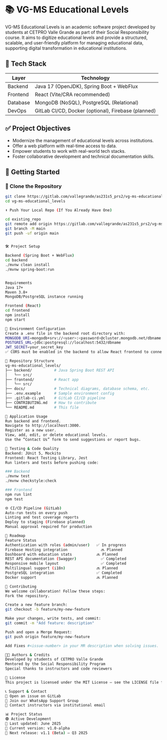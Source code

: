 # 📚 VG-MS Educational Levels

VG-MS Educational Levels is an academic software project developed by students at CETPRO Valle Grande as part of their Social Responsibility course. It aims to digitize educational levels and provide a structured, scalable, and user-friendly platform for managing educational data, supporting digital transformation in educational institutions.

## 🔧 Tech Stack
| Layer     | Technology                          |
|-----------|-------------------------------------|
| Backend   | Java 17 (OpenJDK), Spring Boot + WebFlux |
| Frontend  | React (Vite/CRA recommended)        |
| Database  | MongoDB (NoSQL), PostgreSQL (Relational) |
| DevOps    | GitLab CI/CD, Docker (optional), Firebase (planned) |

## ✅ Project Objectives
- Modernize the management of educational levels across institutions.
- Offer a web platform with real-time access to data.
- Empower students to work with real-world tech stacks.
- Foster collaborative development and technical documentation skills.

## 🚀 Getting Started

### 🔁 Clone the Repository
```bash
git clone https://gitlab.com/vallegrande/as231s5_prs2/vg-ms-educational_levels.git
cd vg-ms-educational_levels

⬆️ Push Your Local Repo (If You Already Have One)

cd existing_repo
git remote add origin https://gitlab.com/vallegrande/as231s5_prs2/vg-ms-educational_levels.git
git branch -M main
git push -uf origin main


🛠️ Project Setup

Backend (Spring Boot + WebFlux)
cd backend
./mvnw clean install
./mvnw spring-boot:run


Requirements
Java 17+
Maven 3.8+
MongoDB/PostgreSQL instance running

Frontend (React)
cd frontend
npm install
npm start

🔐 Environment Configuration
Create a .env file in the backend root directory with:
MONGODB_URI=mongodb+srv://<user>:<password>@cluster.mongodb.net/dbname
POSTGRES_URL=jdbc:postgresql://localhost:5432/dbname
JWT_SECRET=your_secret_key
✅ CORS must be enabled in the backend to allow React frontend to connect.

📁 Repository Structure
vg-ms-educational_levels/
├── backend/          # Java Spring Boot REST API
│   └── src/
├── frontend/         # React app
│   └── src/
├── docs/             # Technical diagrams, database schema, etc.
├── .env.example      # Sample environment config
├── .gitlab-ci.yml    # GitLab CI/CD pipeline
├── CONTRIBUTING.md   # How to contribute
└── README.md         # This file

🧩 Application Usage
Run backend and frontend.
Navigate to http://localhost:3000.
Register as a new user.
View, add, edit, or delete educational levels.
Use the “Contact Us” form to send suggestions or report bugs.

🧪 Testing & Code Quality
Backend: JUnit 5, Mockito
Frontend: React Testing Library, Jest
Run linters and tests before pushing code:

### Backend
./mvnw test
./mvnw checkstyle:check

### Frontend
npm run lint
npm test

🌐 CI/CD Pipeline (GitLab)
Auto-run tests on every push
Linting and test coverage reports
Deploy to staging (Firebase planned)
Manual approval required for production

🔭 Roadmap
Feature	Status
Authentication with roles (admin/user)	 ✅ In progress
Firebase Hosting integration	           🔜 Planned
Dashboard with education stats	         🔜 Planned
REST API documentation (Swagger)	       ✅ Completed
Responsive mobile layout	               ✅ Completed
Multilingual support (i18n)	             🔜 Planned
PostgreSQL integration	                 ✅ Completed
Docker support	                         🔜 Planned

🤝 Contributing
We welcome collaboration! Follow these steps:
Fork the repository.

Create a new feature branch:
git checkout -b feature/my-new-feature

Make your changes, write tests, and commit:
git commit -m "Add feature: description"

Push and open a Merge Request:
git push origin feature/my-new-feature

Add Fixes #<issue-number> in your MR description when solving issues.

🧑‍💻 Authors & Credits
Developed by students of CETPRO Valle Grande
Mentored by the Social Responsibility Program
Special thanks to instructors and code reviewers

📜 License
This project is licensed under the MIT License — see the LICENSE file for details.

📞 Support & Contact
📩 Open an issue on GitLab
💬 Join our WhatsApp Support Group
📧 Contact instructors via institutional email

📊 Project Status
🟢 Active Development
🔄 Last updated: June 2025
🚀 Current version: v1.0-alpha
🧠 Next release: v1.1 (Beta) — Q3 2025

